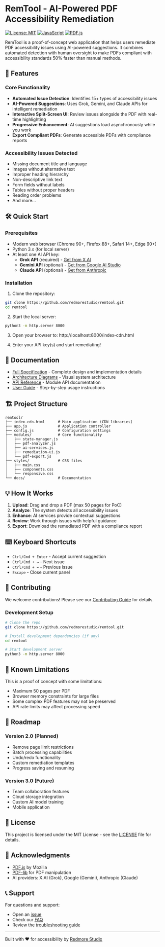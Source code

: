 # RemTool - AI-Powered PDF Accessibility Remediation

[![License: MIT](https://img.shields.io/badge/License-MIT-yellow.svg)](https://opensource.org/licenses/MIT)
[![JavaScript](https://img.shields.io/badge/JavaScript-ES6+-yellow)](https://www.ecma-international.org/ecma-262/6.0/)
[![PDF.js](https://img.shields.io/badge/PDF.js-4.0+-blue)](https://mozilla.github.io/pdf.js/)

RemTool is a proof-of-concept web application that helps users remediate PDF accessibility issues using AI-powered suggestions. It combines automated detection with human oversight to make PDFs compliant with accessibility standards 50% faster than manual methods.

## 🚀 Features

### Core Functionality
- **Automated Issue Detection**: Identifies 15+ types of accessibility issues
- **AI-Powered Suggestions**: Uses Grok, Gemini, and Claude APIs for intelligent remediation
- **Interactive Split-Screen UI**: Review issues alongside the PDF with real-time highlighting
- **Progressive Enhancement**: AI suggestions load asynchronously while you work
- **Export Compliant PDFs**: Generate accessible PDFs with compliance reports

### Accessibility Issues Detected
- Missing document title and language
- Images without alternative text
- Improper heading hierarchy
- Non-descriptive link text
- Form fields without labels
- Tables without proper headers
- Reading order problems
- And more...

## 🛠️ Quick Start

### Prerequisites
- Modern web browser (Chrome 90+, Firefox 88+, Safari 14+, Edge 90+)
- Python 3.x (for local server)
- At least one AI API key:
  - **Grok API** (required) - [Get from X.AI](https://x.ai)
  - **Gemini API** (optional) - [Get from Google AI Studio](https://makersuite.google.com/app/apikey)
  - **Claude API** (optional) - [Get from Anthropic](https://console.anthropic.com/)

### Installation

1. Clone the repository:
```bash
git clone https://github.com/redmorestudio/remtool.git
cd remtool
```

2. Start the local server:
```bash
python3 -m http.server 8000
```

3. Open your browser to: http://localhost:8000/index-cdn.html

4. Enter your API key(s) and start remediating!

## 📖 Documentation

- [Full Specification](docs/SPECIFICATION.md) - Complete design and implementation details
- [Architecture Diagrams](docs/ARCHITECTURE.md) - Visual system architecture
- [API Reference](docs/API.md) - Module API documentation
- [User Guide](docs/USER_GUIDE.md) - Step-by-step usage instructions

## 🏗️ Project Structure

```
remtool/
├── index-cdn.html      # Main application (CDN libraries)
├── app.js              # Application controller
├── config.js           # Configuration settings
├── modules/            # Core functionality
│   ├── state-manager.js
│   ├── pdf-analyzer.js
│   ├── ai-services.js
│   ├── remediation-ui.js
│   └── pdf-export.js
├── styles/             # CSS files
│   ├── main.css
│   ├── components.css
│   └── responsive.css
└── docs/               # Documentation
```

## 💡 How It Works

1. **Upload**: Drag and drop a PDF (max 50 pages for PoC)
2. **Analyze**: The system detects all accessibility issues
3. **Enhance**: AI services provide contextual suggestions
4. **Review**: Work through issues with helpful guidance
5. **Export**: Download the remediated PDF with a compliance report

## ⌨️ Keyboard Shortcuts

- `Ctrl/Cmd + Enter` - Accept current suggestion
- `Ctrl/Cmd + →` - Next issue
- `Ctrl/Cmd + ←` - Previous issue
- `Escape` - Close current panel

## 🤝 Contributing

We welcome contributions! Please see our [Contributing Guide](CONTRIBUTING.md) for details.

### Development Setup

```bash
# Clone the repo
git clone https://github.com/redmorestudio/remtool.git

# Install development dependencies (if any)
cd remtool

# Start development server
python3 -m http.server 8000
```

## 🐛 Known Limitations

This is a proof of concept with some limitations:
- Maximum 50 pages per PDF
- Browser memory constraints for large files
- Some complex PDF features may not be preserved
- API rate limits may affect processing speed

## 🚦 Roadmap

### Version 2.0 (Planned)
- Remove page limit restrictions
- Batch processing capabilities
- Undo/redo functionality
- Custom remediation templates
- Progress saving and resuming

### Version 3.0 (Future)
- Team collaboration features
- Cloud storage integration
- Custom AI model training
- Mobile application

## 📄 License

This project is licensed under the MIT License - see the [LICENSE](LICENSE) file for details.

## 🙏 Acknowledgments

- [PDF.js](https://mozilla.github.io/pdf.js/) by Mozilla
- [PDF-lib](https://pdf-lib.js.org/) for PDF manipulation
- AI providers: X.AI (Grok), Google (Gemini), Anthropic (Claude)

## 📞 Support

For questions and support:
- Open an [issue](https://github.com/redmorestudio/remtool/issues)
- Check our [FAQ](docs/FAQ.md)
- Review the [troubleshooting guide](docs/TROUBLESHOOTING.md)

---

Built with ❤️ for accessibility by [Redmore Studio](https://github.com/redmorestudio)